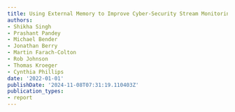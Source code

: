 ```yaml
---
title: Using External Memory to Improve Cyber-Security Stream Monitoring.
authors:
- Shikha Singh
- Prashant Pandey
- Michael Bender
- Jonathan Berry
- Martin Farach-Colton
- Rob Johnson
- Thomas Kroeger
- Cynthia Phillips
date: '2022-01-01'
publishDate: '2024-11-08T07:31:19.110403Z'
publication_types:
- report
---
```

